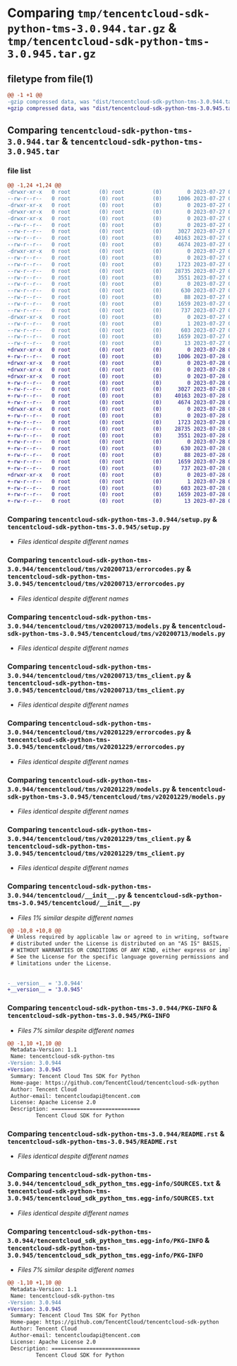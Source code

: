 # Comparing `tmp/tencentcloud-sdk-python-tms-3.0.944.tar.gz` & `tmp/tencentcloud-sdk-python-tms-3.0.945.tar.gz`

## filetype from file(1)

```diff
@@ -1 +1 @@
-gzip compressed data, was "dist/tencentcloud-sdk-python-tms-3.0.944.tar", last modified: Thu Jul 27 02:26:16 2023, max compression
+gzip compressed data, was "dist/tencentcloud-sdk-python-tms-3.0.945.tar", last modified: Fri Jul 28 00:38:06 2023, max compression
```

## Comparing `tencentcloud-sdk-python-tms-3.0.944.tar` & `tencentcloud-sdk-python-tms-3.0.945.tar`

### file list

```diff
@@ -1,24 +1,24 @@
-drwxr-xr-x   0 root         (0) root         (0)        0 2023-07-27 02:26:16.000000 tencentcloud-sdk-python-tms-3.0.944/
--rw-r--r--   0 root         (0) root         (0)     1006 2023-07-27 02:26:16.000000 tencentcloud-sdk-python-tms-3.0.944/setup.py
-drwxr-xr-x   0 root         (0) root         (0)        0 2023-07-27 02:26:16.000000 tencentcloud-sdk-python-tms-3.0.944/tencentcloud/
-drwxr-xr-x   0 root         (0) root         (0)        0 2023-07-27 02:26:16.000000 tencentcloud-sdk-python-tms-3.0.944/tencentcloud/tms/
-drwxr-xr-x   0 root         (0) root         (0)        0 2023-07-27 02:26:16.000000 tencentcloud-sdk-python-tms-3.0.944/tencentcloud/tms/v20200713/
--rw-r--r--   0 root         (0) root         (0)        0 2023-07-27 02:26:16.000000 tencentcloud-sdk-python-tms-3.0.944/tencentcloud/tms/v20200713/__init__.py
--rw-r--r--   0 root         (0) root         (0)     3027 2023-07-27 02:26:16.000000 tencentcloud-sdk-python-tms-3.0.944/tencentcloud/tms/v20200713/errorcodes.py
--rw-r--r--   0 root         (0) root         (0)    40163 2023-07-27 02:26:16.000000 tencentcloud-sdk-python-tms-3.0.944/tencentcloud/tms/v20200713/models.py
--rw-r--r--   0 root         (0) root         (0)     4674 2023-07-27 02:26:16.000000 tencentcloud-sdk-python-tms-3.0.944/tencentcloud/tms/v20200713/tms_client.py
-drwxr-xr-x   0 root         (0) root         (0)        0 2023-07-27 02:26:16.000000 tencentcloud-sdk-python-tms-3.0.944/tencentcloud/tms/v20201229/
--rw-r--r--   0 root         (0) root         (0)        0 2023-07-27 02:26:16.000000 tencentcloud-sdk-python-tms-3.0.944/tencentcloud/tms/v20201229/__init__.py
--rw-r--r--   0 root         (0) root         (0)     1723 2023-07-27 02:26:16.000000 tencentcloud-sdk-python-tms-3.0.944/tencentcloud/tms/v20201229/errorcodes.py
--rw-r--r--   0 root         (0) root         (0)    28735 2023-07-27 02:26:16.000000 tencentcloud-sdk-python-tms-3.0.944/tencentcloud/tms/v20201229/models.py
--rw-r--r--   0 root         (0) root         (0)     3551 2023-07-27 02:26:16.000000 tencentcloud-sdk-python-tms-3.0.944/tencentcloud/tms/v20201229/tms_client.py
--rw-r--r--   0 root         (0) root         (0)        0 2023-07-27 02:26:16.000000 tencentcloud-sdk-python-tms-3.0.944/tencentcloud/tms/__init__.py
--rw-r--r--   0 root         (0) root         (0)      630 2023-07-27 02:26:16.000000 tencentcloud-sdk-python-tms-3.0.944/tencentcloud/__init__.py
--rw-r--r--   0 root         (0) root         (0)       88 2023-07-27 02:26:16.000000 tencentcloud-sdk-python-tms-3.0.944/setup.cfg
--rw-r--r--   0 root         (0) root         (0)     1659 2023-07-27 02:26:16.000000 tencentcloud-sdk-python-tms-3.0.944/PKG-INFO
--rw-r--r--   0 root         (0) root         (0)      737 2023-07-27 02:26:16.000000 tencentcloud-sdk-python-tms-3.0.944/README.rst
-drwxr-xr-x   0 root         (0) root         (0)        0 2023-07-27 02:26:16.000000 tencentcloud-sdk-python-tms-3.0.944/tencentcloud_sdk_python_tms.egg-info/
--rw-r--r--   0 root         (0) root         (0)        1 2023-07-27 02:26:16.000000 tencentcloud-sdk-python-tms-3.0.944/tencentcloud_sdk_python_tms.egg-info/dependency_links.txt
--rw-r--r--   0 root         (0) root         (0)      603 2023-07-27 02:26:16.000000 tencentcloud-sdk-python-tms-3.0.944/tencentcloud_sdk_python_tms.egg-info/SOURCES.txt
--rw-r--r--   0 root         (0) root         (0)     1659 2023-07-27 02:26:16.000000 tencentcloud-sdk-python-tms-3.0.944/tencentcloud_sdk_python_tms.egg-info/PKG-INFO
--rw-r--r--   0 root         (0) root         (0)       13 2023-07-27 02:26:16.000000 tencentcloud-sdk-python-tms-3.0.944/tencentcloud_sdk_python_tms.egg-info/top_level.txt
+drwxr-xr-x   0 root         (0) root         (0)        0 2023-07-28 00:38:06.000000 tencentcloud-sdk-python-tms-3.0.945/
+-rw-r--r--   0 root         (0) root         (0)     1006 2023-07-28 00:38:06.000000 tencentcloud-sdk-python-tms-3.0.945/setup.py
+drwxr-xr-x   0 root         (0) root         (0)        0 2023-07-28 00:38:06.000000 tencentcloud-sdk-python-tms-3.0.945/tencentcloud/
+drwxr-xr-x   0 root         (0) root         (0)        0 2023-07-28 00:38:06.000000 tencentcloud-sdk-python-tms-3.0.945/tencentcloud/tms/
+drwxr-xr-x   0 root         (0) root         (0)        0 2023-07-28 00:38:06.000000 tencentcloud-sdk-python-tms-3.0.945/tencentcloud/tms/v20200713/
+-rw-r--r--   0 root         (0) root         (0)        0 2023-07-28 00:38:06.000000 tencentcloud-sdk-python-tms-3.0.945/tencentcloud/tms/v20200713/__init__.py
+-rw-r--r--   0 root         (0) root         (0)     3027 2023-07-28 00:38:06.000000 tencentcloud-sdk-python-tms-3.0.945/tencentcloud/tms/v20200713/errorcodes.py
+-rw-r--r--   0 root         (0) root         (0)    40163 2023-07-28 00:38:06.000000 tencentcloud-sdk-python-tms-3.0.945/tencentcloud/tms/v20200713/models.py
+-rw-r--r--   0 root         (0) root         (0)     4674 2023-07-28 00:38:06.000000 tencentcloud-sdk-python-tms-3.0.945/tencentcloud/tms/v20200713/tms_client.py
+drwxr-xr-x   0 root         (0) root         (0)        0 2023-07-28 00:38:06.000000 tencentcloud-sdk-python-tms-3.0.945/tencentcloud/tms/v20201229/
+-rw-r--r--   0 root         (0) root         (0)        0 2023-07-28 00:38:06.000000 tencentcloud-sdk-python-tms-3.0.945/tencentcloud/tms/v20201229/__init__.py
+-rw-r--r--   0 root         (0) root         (0)     1723 2023-07-28 00:38:06.000000 tencentcloud-sdk-python-tms-3.0.945/tencentcloud/tms/v20201229/errorcodes.py
+-rw-r--r--   0 root         (0) root         (0)    28735 2023-07-28 00:38:06.000000 tencentcloud-sdk-python-tms-3.0.945/tencentcloud/tms/v20201229/models.py
+-rw-r--r--   0 root         (0) root         (0)     3551 2023-07-28 00:38:06.000000 tencentcloud-sdk-python-tms-3.0.945/tencentcloud/tms/v20201229/tms_client.py
+-rw-r--r--   0 root         (0) root         (0)        0 2023-07-28 00:38:06.000000 tencentcloud-sdk-python-tms-3.0.945/tencentcloud/tms/__init__.py
+-rw-r--r--   0 root         (0) root         (0)      630 2023-07-28 00:38:06.000000 tencentcloud-sdk-python-tms-3.0.945/tencentcloud/__init__.py
+-rw-r--r--   0 root         (0) root         (0)       88 2023-07-28 00:38:06.000000 tencentcloud-sdk-python-tms-3.0.945/setup.cfg
+-rw-r--r--   0 root         (0) root         (0)     1659 2023-07-28 00:38:06.000000 tencentcloud-sdk-python-tms-3.0.945/PKG-INFO
+-rw-r--r--   0 root         (0) root         (0)      737 2023-07-28 00:38:06.000000 tencentcloud-sdk-python-tms-3.0.945/README.rst
+drwxr-xr-x   0 root         (0) root         (0)        0 2023-07-28 00:38:06.000000 tencentcloud-sdk-python-tms-3.0.945/tencentcloud_sdk_python_tms.egg-info/
+-rw-r--r--   0 root         (0) root         (0)        1 2023-07-28 00:38:06.000000 tencentcloud-sdk-python-tms-3.0.945/tencentcloud_sdk_python_tms.egg-info/dependency_links.txt
+-rw-r--r--   0 root         (0) root         (0)      603 2023-07-28 00:38:06.000000 tencentcloud-sdk-python-tms-3.0.945/tencentcloud_sdk_python_tms.egg-info/SOURCES.txt
+-rw-r--r--   0 root         (0) root         (0)     1659 2023-07-28 00:38:06.000000 tencentcloud-sdk-python-tms-3.0.945/tencentcloud_sdk_python_tms.egg-info/PKG-INFO
+-rw-r--r--   0 root         (0) root         (0)       13 2023-07-28 00:38:06.000000 tencentcloud-sdk-python-tms-3.0.945/tencentcloud_sdk_python_tms.egg-info/top_level.txt
```

### Comparing `tencentcloud-sdk-python-tms-3.0.944/setup.py` & `tencentcloud-sdk-python-tms-3.0.945/setup.py`

 * *Files identical despite different names*

### Comparing `tencentcloud-sdk-python-tms-3.0.944/tencentcloud/tms/v20200713/errorcodes.py` & `tencentcloud-sdk-python-tms-3.0.945/tencentcloud/tms/v20200713/errorcodes.py`

 * *Files identical despite different names*

### Comparing `tencentcloud-sdk-python-tms-3.0.944/tencentcloud/tms/v20200713/models.py` & `tencentcloud-sdk-python-tms-3.0.945/tencentcloud/tms/v20200713/models.py`

 * *Files identical despite different names*

### Comparing `tencentcloud-sdk-python-tms-3.0.944/tencentcloud/tms/v20200713/tms_client.py` & `tencentcloud-sdk-python-tms-3.0.945/tencentcloud/tms/v20200713/tms_client.py`

 * *Files identical despite different names*

### Comparing `tencentcloud-sdk-python-tms-3.0.944/tencentcloud/tms/v20201229/errorcodes.py` & `tencentcloud-sdk-python-tms-3.0.945/tencentcloud/tms/v20201229/errorcodes.py`

 * *Files identical despite different names*

### Comparing `tencentcloud-sdk-python-tms-3.0.944/tencentcloud/tms/v20201229/models.py` & `tencentcloud-sdk-python-tms-3.0.945/tencentcloud/tms/v20201229/models.py`

 * *Files identical despite different names*

### Comparing `tencentcloud-sdk-python-tms-3.0.944/tencentcloud/tms/v20201229/tms_client.py` & `tencentcloud-sdk-python-tms-3.0.945/tencentcloud/tms/v20201229/tms_client.py`

 * *Files identical despite different names*

### Comparing `tencentcloud-sdk-python-tms-3.0.944/tencentcloud/__init__.py` & `tencentcloud-sdk-python-tms-3.0.945/tencentcloud/__init__.py`

 * *Files 1% similar despite different names*

```diff
@@ -10,8 +10,8 @@
 # Unless required by applicable law or agreed to in writing, software
 # distributed under the License is distributed on an "AS IS" BASIS,
 # WITHOUT WARRANTIES OR CONDITIONS OF ANY KIND, either express or implied.
 # See the License for the specific language governing permissions and
 # limitations under the License.
 
 
-__version__ = '3.0.944'
+__version__ = '3.0.945'
```

### Comparing `tencentcloud-sdk-python-tms-3.0.944/PKG-INFO` & `tencentcloud-sdk-python-tms-3.0.945/PKG-INFO`

 * *Files 7% similar despite different names*

```diff
@@ -1,10 +1,10 @@
 Metadata-Version: 1.1
 Name: tencentcloud-sdk-python-tms
-Version: 3.0.944
+Version: 3.0.945
 Summary: Tencent Cloud Tms SDK for Python
 Home-page: https://github.com/TencentCloud/tencentcloud-sdk-python
 Author: Tencent Cloud
 Author-email: tencentcloudapi@tencent.com
 License: Apache License 2.0
 Description: ============================
         Tencent Cloud SDK for Python
```

### Comparing `tencentcloud-sdk-python-tms-3.0.944/README.rst` & `tencentcloud-sdk-python-tms-3.0.945/README.rst`

 * *Files identical despite different names*

### Comparing `tencentcloud-sdk-python-tms-3.0.944/tencentcloud_sdk_python_tms.egg-info/SOURCES.txt` & `tencentcloud-sdk-python-tms-3.0.945/tencentcloud_sdk_python_tms.egg-info/SOURCES.txt`

 * *Files identical despite different names*

### Comparing `tencentcloud-sdk-python-tms-3.0.944/tencentcloud_sdk_python_tms.egg-info/PKG-INFO` & `tencentcloud-sdk-python-tms-3.0.945/tencentcloud_sdk_python_tms.egg-info/PKG-INFO`

 * *Files 7% similar despite different names*

```diff
@@ -1,10 +1,10 @@
 Metadata-Version: 1.1
 Name: tencentcloud-sdk-python-tms
-Version: 3.0.944
+Version: 3.0.945
 Summary: Tencent Cloud Tms SDK for Python
 Home-page: https://github.com/TencentCloud/tencentcloud-sdk-python
 Author: Tencent Cloud
 Author-email: tencentcloudapi@tencent.com
 License: Apache License 2.0
 Description: ============================
         Tencent Cloud SDK for Python
```

